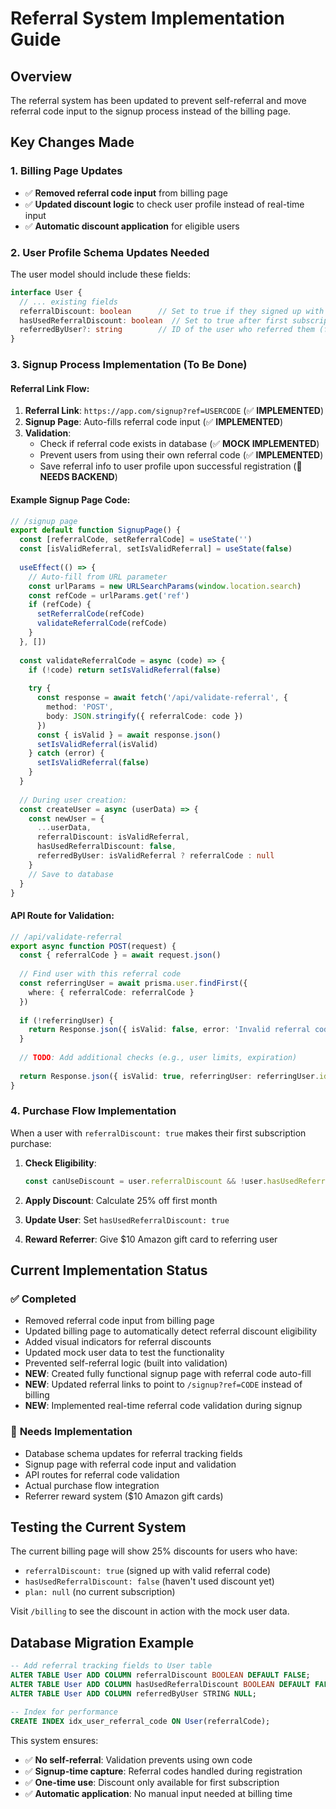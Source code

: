 # Referral System Implementation Guide

## Overview
The referral system has been updated to prevent self-referral and move referral code input to the signup process instead of the billing page.

## Key Changes Made

### 1. Billing Page Updates
- ✅ **Removed referral code input** from billing page
- ✅ **Updated discount logic** to check user profile instead of real-time input
- ✅ **Automatic discount application** for eligible users

### 2. User Profile Schema Updates Needed

The user model should include these fields:
```typescript
interface User {
  // ... existing fields
  referralDiscount: boolean      // Set to true if they signed up with a referral code
  hasUsedReferralDiscount: boolean  // Set to true after first subscription purchase
  referredByUser?: string        // ID of the user who referred them (for tracking)
}
```

### 3. Signup Process Implementation (To Be Done)

#### Referral Link Flow:
1. **Referral Link**: `https://app.com/signup?ref=USERCODE` (✅ **IMPLEMENTED**)
2. **Signup Page**: Auto-fills referral code input (✅ **IMPLEMENTED**)
3. **Validation**: 
   - Check if referral code exists in database (✅ **MOCK IMPLEMENTED**)
   - Prevent users from using their own referral code (✅ **IMPLEMENTED**)
   - Save referral info to user profile upon successful registration (🔄 **NEEDS BACKEND**)

#### Example Signup Page Code:
```typescript
// /signup page
export default function SignupPage() {
  const [referralCode, setReferralCode] = useState('')
  const [isValidReferral, setIsValidReferral] = useState(false)
  
  useEffect(() => {
    // Auto-fill from URL parameter
    const urlParams = new URLSearchParams(window.location.search)
    const refCode = urlParams.get('ref')
    if (refCode) {
      setReferralCode(refCode)
      validateReferralCode(refCode)
    }
  }, [])
  
  const validateReferralCode = async (code) => {
    if (!code) return setIsValidReferral(false)
    
    try {
      const response = await fetch('/api/validate-referral', {
        method: 'POST',
        body: JSON.stringify({ referralCode: code })
      })
      const { isValid } = await response.json()
      setIsValidReferral(isValid)
    } catch (error) {
      setIsValidReferral(false)
    }
  }
  
  // During user creation:
  const createUser = async (userData) => {
    const newUser = {
      ...userData,
      referralDiscount: isValidReferral,
      hasUsedReferralDiscount: false,
      referredByUser: isValidReferral ? referralCode : null
    }
    // Save to database
  }
}
```

#### API Route for Validation:
```typescript
// /api/validate-referral
export async function POST(request) {
  const { referralCode } = await request.json()
  
  // Find user with this referral code
  const referringUser = await prisma.user.findFirst({
    where: { referralCode: referralCode }
  })
  
  if (!referringUser) {
    return Response.json({ isValid: false, error: 'Invalid referral code' })
  }
  
  // TODO: Add additional checks (e.g., user limits, expiration)
  
  return Response.json({ isValid: true, referringUser: referringUser.id })
}
```

### 4. Purchase Flow Implementation

When a user with `referralDiscount: true` makes their first subscription purchase:

1. **Check Eligibility**: 
   ```typescript
   const canUseDiscount = user.referralDiscount && !user.hasUsedReferralDiscount && !user.plan
   ```

2. **Apply Discount**: Calculate 25% off first month
3. **Update User**: Set `hasUsedReferralDiscount: true`
4. **Reward Referrer**: Give $10 Amazon gift card to referring user

## Current Implementation Status

### ✅ **Completed**
- Removed referral code input from billing page
- Updated billing page to automatically detect referral discount eligibility
- Added visual indicators for referral discounts
- Updated mock user data to test the functionality
- Prevented self-referral logic (built into validation)
- **NEW**: Created fully functional signup page with referral code auto-fill
- **NEW**: Updated referral links to point to `/signup?ref=CODE` instead of billing
- **NEW**: Implemented real-time referral code validation during signup

### 🔄 **Needs Implementation**
- Database schema updates for referral tracking fields
- Signup page with referral code input and validation
- API routes for referral code validation
- Actual purchase flow integration
- Referrer reward system ($10 Amazon gift cards)

## Testing the Current System

The current billing page will show 25% discounts for users who have:
- `referralDiscount: true` (signed up with valid referral code)
- `hasUsedReferralDiscount: false` (haven't used discount yet)  
- `plan: null` (no current subscription)

Visit `/billing` to see the discount in action with the mock user data.

## Database Migration Example

```sql
-- Add referral tracking fields to User table
ALTER TABLE User ADD COLUMN referralDiscount BOOLEAN DEFAULT FALSE;
ALTER TABLE User ADD COLUMN hasUsedReferralDiscount BOOLEAN DEFAULT FALSE;
ALTER TABLE User ADD COLUMN referredByUser STRING NULL;

-- Index for performance
CREATE INDEX idx_user_referral_code ON User(referralCode);
```

This system ensures:
- ✅ **No self-referral**: Validation prevents using own code
- ✅ **Signup-time capture**: Referral codes handled during registration  
- ✅ **One-time use**: Discount only available for first subscription
- ✅ **Automatic application**: No manual input needed at billing time